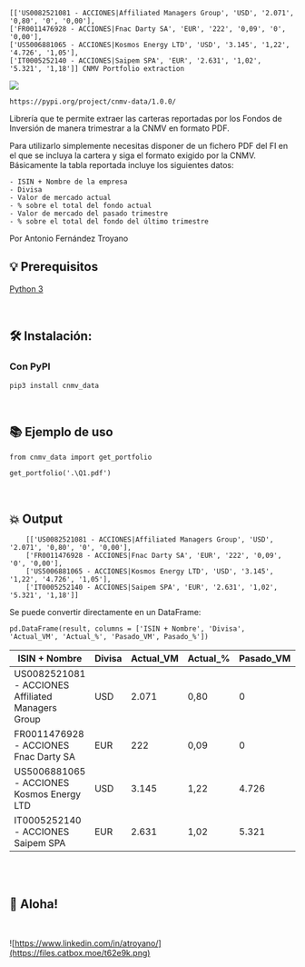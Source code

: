     [['US0082521081 - ACCIONES|Affiliated Managers Group', 'USD', '2.071', '0,80', '0', '0,00'],
    ['FR0011476928 - ACCIONES|Fnac Darty SA', 'EUR', '222', '0,09', '0', '0,00'],
    ['US5006881065 - ACCIONES|Kosmos Energy LTD', 'USD', '3.145', '1,22', '4.726', '1,05'],
    ['IT0005252140 - ACCIONES|Saipem SPA', 'EUR', '2.631', '1,02', '5.321', '1,18']] CNMV Portfolio extraction

![](https://files.catbox.moe/4b74gp.jpg)

```https://pypi.org/project/cnmv-data/1.0.0/```
<br>

Librería que te permite extraer las carteras reportadas por los Fondos de Inversión
de manera trimestrar a la CNMV en formato PDF.

Para utilizarlo simplemente necesitas disponer de un fichero PDF del FI en el que se incluya la cartera
y siga el formato exigido por la CNMV.
Básicamente la tabla reportada incluye los siguientes datos:

    - ISIN + Nombre de la empresa
    - Divisa
    - Valor de mercado actual
    - % sobre el total del fondo actual
    - Valor de mercado del pasado trimestre
    - % sobre el total del fondo del último trimestre



Por Antonio Fernández Troyano
<br>


## 💡 Prerequisitos

   [Python 3](https://www.python.org/downloads/release/python-370/)

<br>


## 🛠️ Instalación:

### Con PyPI
```pip3 install cnmv_data```

<br>


## 📚 Ejemplo de uso

```
from cnmv_data import get_portfolio

get_portfolio('.\Q1.pdf')
```
<br>


## 💥 Output
```
    [['US0082521081 - ACCIONES|Affiliated Managers Group', 'USD', '2.071', '0,80', '0', '0,00'],
    ['FR0011476928 - ACCIONES|Fnac Darty SA', 'EUR', '222', '0,09', '0', '0,00'],
    ['US5006881065 - ACCIONES|Kosmos Energy LTD', 'USD', '3.145', '1,22', '4.726', '1,05'],
    ['IT0005252140 - ACCIONES|Saipem SPA', 'EUR', '2.631', '1,02', '5.321', '1,18']]
```

Se puede convertir directamente en un DataFrame:
```
pd.DataFrame(result, columns = ['ISIN + Nombre', 'Divisa', 'Actual_VM', 'Actual_%', 'Pasado_VM', Pasado_%'])
```
|ISIN + Nombre |Divisa|Actual_VM|Actual_%|Pasado_VM|Pasado_%|
|--------------|------|---------|--------|---------|--------|
|US0082521081 - ACCIONES Affiliated Managers Group|USD|2.071| 0,80| 0| 0,00|
|FR0011476928 - ACCIONES Fnac Darty SA| EUR| 222| 0,09| 0| 0,00|
|US5006881065 - ACCIONES Kosmos Energy LTD| USD| 3.145| 1,22| 4.726| 1,05|
|IT0005252140 - ACCIONES Saipem SPA| EUR| 2.631| 1,02| 5.321| 1,18|
<br><br>


## 🐸 Aloha!
<br>

![https://www.linkedin.com/in/atroyano/](https://files.catbox.moe/t62e9k.png)
